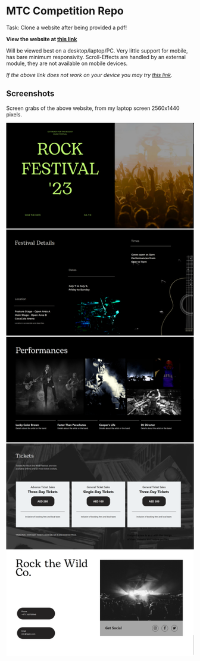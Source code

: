 # MTC Competition Repo 

Task: Clone a website after being provided a pdf!

**View the website at [this link](https://fir121.github.io/MTC-Comp/index.html)**

Will be viewed best on a desktop/laptop/PC. Very little support for mobile, has bare minimum responsivity.
Scroll-Effects are handled by an external module, they are not available on mobile devices.

*If the above link does not work on your device you may try [this link](https://fir121.github.io/MTC-Comp/index_without_scroll.html).*

## Screenshots

Screen grabs of the above website, from my laptop screen 2560x1440 pixels.

![I1](Screenshots/1.png)
![I2](Screenshots/2.png)
![I3](Screenshots/3.png)
![I4](Screenshots/4.png)
![I5](Screenshots/5.png)